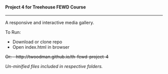 #### Project 4 for Treehouse FEWD Course
----

A responsive and interactive media gallery.


To Run:
- Download or clone repo
- Open index.html in browser

<del>
Or:
- http://twoodman.github.io/th-fewd-project-4
</del>


*Un-minified files included in respective folders.*
